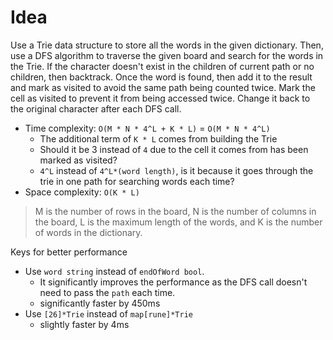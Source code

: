 # Idea

 Use a Trie data structure to store all the words in the given dictionary.
 Then, use a DFS algorithm to traverse the given board and search for the words in the Trie.
 If the character doesn't exist in the children of current path or no children, then backtrack.
 Once the word is found, then add it to the result and mark as visited to avoid the same path being counted twice.
 Mark the cell as visited to prevent it from being accessed twice. Change it back to the original character after each DFS call.

* Time complexity: `O(M * N * 4^L + K * L)` = `O(M * N * 4^L)`
    * The additional term of `K * L` comes from building the Trie
    * Should it be 3 instead of `4` due to the cell it comes from has been marked as visited?
    * `4^L` instead of `4^L*(word length)`, is it because it goes through the trie in one path for searching words each time?
* Space complexity: `O(K * L)`

> M is the number of rows in the board, N is the number of columns in the board, L is the maximum length of the words, and K is the number of words in the dictionary.

Keys for better performance

* Use `word string` instead of `endOfWord bool`.
    * It significantly improves the performance as the DFS call doesn't need to pass the `path` each time.
    * significantly faster by 450ms
* Use `[26]*Trie` instead of `map[rune]*Trie`
    * slightly faster by 4ms
